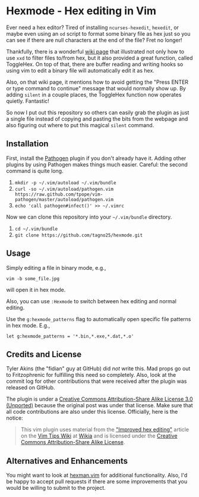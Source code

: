 Hexmode - Hex editing in Vim
============================

Ever need a hex editor?  Tired of installing `ncurses-hexedit`, `hexedit`, or
maybe even using an `od` script to format some binary file as hex just so you
can see if there are null characters at the end of the file?  Fret no longer!

Thankfully, there is a wonderful [wiki page][wiki] that illustrated not only how
to use `xxd` to filter files to/from hex, but it also provided a great function,
called ToggleHex.  On top of that, there are buffer reading and writing hooks so
using vim to edit a binary file will automatically edit it as hex.

Also, on that wiki page, it mentions how to avoid getting the "Press ENTER or
type command to continue" message that would normally show up.  By adding
`silent` in a couple places, the ToggleHex function now operates quietly.
Fantastic!

So now I put out this repository so others can easily grab the plugin as just
a single file instead of copying and pasting the bits from the webpage and also
figuring out where to put this magical `silent` command.


Installation
------------

First, install the [Pathogen][pathogen] plugin if you don't already have it.
Adding other plugins by using Pathogen makes things much easier.  Careful: the
second command is quite long.

1. `mkdir -p ~/.vim/autoload ~/.vim/bundle`
2. `curl -so ~/.vim/autoload/pathogen.vim https://raw.github.com/tpope/vim-pathogen/master/autoload/pathogen.vim`
3. `echo 'call pathogen#infect()' >> ~/.vimrc`

Now we can clone this repository into your `~/.vim/bundle` directory.

1. `cd ~/.vim/bundle`
2. `git clone https://github.com/tagno25/hexmode.git`


Usage
-----

Simply editing a file in binary mode, e.g.,

    vim -b some_file.jpg

will open it in hex mode.

Also, you can use `:Hexmode` to switch between hex editing and normal editing.

Use the `g:hexmode_patterns` flag to automatically open specific file patterns
in hex mode. E.g.,

    let g:hexmode_patterns = '*.bin,*.exe,*.dat,*.o'


Credits and License
-------------------

Tyler Akins (the "fidian" guy at GitHub) did *not* write this.  Mad props go out
to Fritzophrenic for fulfilling this need so completely.  Also, look at the
commit log for other contributions that were received after the plugin was
released on GitHub.

The plugin is under a [Creative Commons Attribution-Share Alike License 3.0
(Unported)][cc-by-sa] because the original post was under that license.  Make
sure that all code contributions are also under this license.  Officially, here
is the notice:

> This vim plugin uses material from the ["Improved hex editing"][wiki] article
> on the [Vim Tips Wiki][vimwiki] at [Wikia][wikia] and is licensed under the
> [Creative Commons Attribution-Share Alike License][cc-by-sa].


Alternatives and Enhancements
-----------------------------

You might want to look at [hexman.vim][hexman] for additional functionality.
Also, I'd be happy to accept pull requests if there are some improvements that
you would be willing to submit to the project.


[cc-by-sa]: http://creativecommons.org/licenses/by-sa/3.0/
[hexman]: http://www.vim.org/scripts/script.php?script_id=666
[pathogen]: https://github.com/tpope/vim-pathogen/
[vimwiki]: http://vim.wikia.com/
[wiki]: http://vim.wikia.com/wiki/Improved_hex_editing
[wikia]: http://www.wikia.com/
